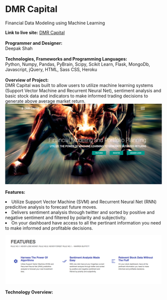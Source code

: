 # DMR Capital
Financial Data Modeling using Machine Learning

<b>Link to live site:</b> <a href='https://financial-modeling-dmr.herokuapp.com/'>DMR Capital</a><br><br>
<b>Programmer and Designer:</b> <br>
Deepak Shah 
<br><br>
<b>Technologies, Frameworks and Programming Languages:</b><br>
Python, Numpy, Pandas, PyBrain, Scipy, Scikit Learn, Flask, MongoDb, Javascript, jQuery, HTML, Sass CSS, Heroku
<br><br><b>Overview of Project:</b><br>
DMR Capital was built to allow users to utilize machine learning systems (Support Vector Machine and Recurrent Neural Net), sentiment analysis and basic stock data and indicators to make informed trading decisions to generate above average market return. 
![alt tag](https://github.com/Dvshah13/Screens-for-Data-Science-Projects/blob/master/dmr_capital_fp.png?raw=true)

<b>Features:</b>
<li>Utilize Support Vector Machine (SVM) and Recurrent Neural Net (RNN) predicitive analysis to forecast future moves.</li>
<li>Delivers sentiment analysis through twitter and sorted by positive and negative sentiment and filtered by polarity and subjectivity.</li>
<li>On your dashboard have access to all the pertinant information you need to make informed and profitable decisions.</li>

![alt tag](https://github.com/Dvshah13/Screens-for-Data-Science-Projects/blob/master/dmr_screen1.png?raw=true)

<b>Technology Overview:</b><br>
